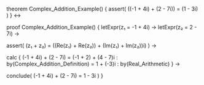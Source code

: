 theorem Complex_Addition_Example() {
  assert(
    ((-1 + 4i) + (2 - 7i)) = (1 - 3i)
  )
} ↔

proof Complex_Addition_Example() {
  letExpr(z₁ = -1 + 4i) →
  letExpr(z₂ = 2 - 7i) →
  
  assert(
    (z₁ + z₂) = ((Re(z₁) + Re(z₂)) + (Im(z₁) + Im(z₂))i)
  ) →
  
  calc {
    (-1 + 4i) + (2 - 7i)
    = (-1 + 2) + (4 - 7)i   : by(Complex_Addition_Definition)
    = 1 + (-3)i             : by(Real_Arithmetic)
  } →
  
  conclude(
    (-1 + 4i) + (2 - 7i) = 1 - 3i
  )
}
